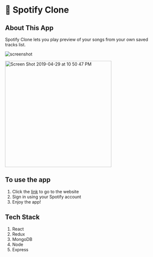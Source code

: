 # 🎵 Spotify Clone

## About This App

Spotify Clone lets you play preview of your songs from your own saved tracks list.

![screenshot](https://user-images.githubusercontent.com/28583016/59549371-6cd14b00-8f97-11e9-9664-bfad3a8d8d61.png)

<img width="350" alt="Screen Shot 2019-04-29 at 10 50 47 PM" src="https://user-images.githubusercontent.com/28583016/56900641-43388f00-6ad1-11e9-9612-94fb98e181c1.png">

## To use the app

1. Click the [link](https://spotify-clone-isaac.herokuapp.com) to go to the website
2. Sign in using your Spotify account
3. Enjoy the app!

## Tech Stack
1. React
2. Redux
3. MongoDB
4. Node
5. Express
